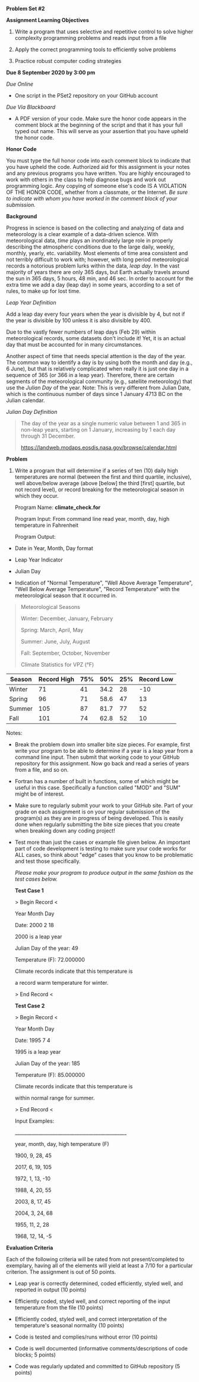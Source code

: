 **Problem Set \#2**

**Assignment Learning Objectives**

1.  Write a program that uses selective and repetitive control to solve
    higher complexity programming problems and reads input from a file

2.  Apply the correct programming tools to efficiently solve problems

3.  Practice robust computer coding strategies

**Due 8 September 2020 by 3:00 pm**

*Due Online*

-   One script in the PSet2 repository on your GitHub account

*Due Via Blackboard*

-   A PDF version of your code. Make sure the honor code appears in the comment block at the beginning of the script and that it has your full typed out name. This will serve as your assertion that you have upheld the honor code.

**Honor Code**

You must type the full honor code into each comment block to indicate
that you have upheld the code. Authorized aid for this assignment is
your notes and any previous programs you have written. You are highly
encouraged to work with others in the class to help diagnose bugs and
work out programming logic. Any copying of someone else's code IS A
VIOLATION OF THE HONOR CODE, whether from a classmate, or the Internet.
*Be sure to indicate with whom you have worked in the comment block of
your submission.*

**Background**

Progress in science is based on the collecting and analyzing of data and
meteorology is a clear example of a data-driven science. With
meteorological data, *time* plays an inordinately large role in properly
describing the atmospheric conditions due to the large daily, weekly,
monthly, yearly, etc. variability. Most elements of time area consistent
and not terribly difficult to work with; however, with long period
meteorological records a notorious problem lurks within the data, *leap
day*. In the vast majority of years there are only 365 days, but Earth
actually travels around the sun in 365 days, 5 hours, 48 min, and 46
sec. In order to account for the extra time we add a day (leap day) in
some years, according to a set of rules, to make up for lost time.

*Leap Year Definition*

Add a leap day every four years when the year is divisible by 4, but not
if the year is divisible by 100 unless it is also divisible by 400.

Due to the vastly fewer numbers of leap days (Feb 29) within
meteorological records, some datasets don't include it! Yet, it is an
actual day that must be accounted for in many circumstances.

Another aspect of time that needs special attention is the day of the
year. The common way to identify a day is by using both the month and
day (e.g., 6 June), but that is relatively complicated when really it is
just one day in a sequence of 365 (or 366 in a leap year). Therefore,
there are certain segments of the meteorological community (e.g.,
satellite meteorology) that use the *Julian Day* of the year. Note: This
is very different from Julian Date, which is the continuous number of
days since 1 January 4713 BC on the Julian calendar.

*Julian Day Definition*

> The day of the year as a single numeric value between 1 and 365 in
> non-leap years, starting on 1 January, increasing by 1 each day
> through 31 December.
>
> <https://landweb.modaps.eosdis.nasa.gov/browse/calendar.html>

**Problem**

1.  Write a program that will determine if a series of ten (10) daily
    high temperatures are normal (between the first and third quartile,
    inclusive), well above/below average (above \[below\] the third
    \[first\] quartile, but not record level), or record breaking for
    the meteorological season in which they occur.

    Program Name: **climate\_check.for**

    Program Input: From command line read year, month, day, high
    temperature in Fahrenheit

    Program Output:

-   Date in Year, Month, Day format

-   Leap Year Indicator

-   Julian Day

-   Indication of "Normal Temperature", "Well Above Average
    Temperature", "Well Below Average Temperature", "Record Temperature"
    with the meteorological season that it occurred in.

> Meteorological Seasons
>
> Winter: December, January, February
>
> Spring: March, April, May
>
> Summer: June, July, August
>
> Fall: September, October, November
>
> Climate Statistics for VPZ (°F)

| Season | Record High | 75% | 50% | 25% | Record Low |
| ------ | ----------- | --- | --- | --- | ---------- |
| Winter | 71     | 41  | 34.2 | 28  | -10    |
| Spring | 96     | 71  | 58.6 | 47  | 13     |
| Summer | 105    | 87  | 81.7 | 77  | 52     |
| Fall   | 101    | 74  | 62.8 | 52  | 10     |

Notes:

-   Break the problem down into smaller bite size pieces. For example,
    first write your program to be able to determine if a year is a leap
    year from a command line input. Then submit that working code to
    your GitHub repository for this assignment. Now go back and read a
    series of years from a file, and so on.

-   Fortran has a number of built in functions, some of which might be
    useful in this case. Specifically a function called "MOD" and "SUM"
    might be of interest.

-   Make sure to regularly submit your work to your GitHub site. Part of
    your grade on each assignment is on your regular submission of the
    program(s) as they are in progress of being developed. This is
    easily done when regularly submitting the bite size pieces that you
    create when breaking down any coding project!

-   Test more than just the cases or example file given below. An
    important part of code development is testing to make sure your code
    works for ALL cases, so think about "edge" cases that you know to be
    problematic and test those specifically.

    *Please make your program to produce output in the same fashion as
    the test cases below.*

    **Test Case 1**

    \> Begin Record \<

    Year Month Day

    Date: 2000 2 18

    2000 is a leap year

    Julian Day of the year: 49

    Temperature (F): 72.000000

    Climate records indicate that this temperature is

    a record warm temperature for winter.

    \> End Record \<

    **Test Case 2**

    \> Begin Record \<

    Year Month Day

    Date: 1995 7 4

    1995 is a leap year

    Julian Day of the year: 185

    Temperature (F): 85.000000

    Climate records indicate that this temperature is

    within normal range for summer.

    \> End Record \<

    Input Examples:

    \_\_\_\_\_\_\_\_\_\_\_\_\_\_\_\_\_\_\_\_\_\_\_\_\_\_\_\_\_\_\_\_\_\_\_\_\_\_\_\_\_\_\_\_\_\_\_

    year, month, day, high temperature (F)

    1900, 9, 28, 45

    2017, 6, 19, 105

    1972, 1, 13, -10

    1988, 4, 20, 55

    2003, 8, 17, 45

    2004, 3, 24, 68

    1955, 11, 2, 28

    1968, 12, 14, -5

**Evaluation Criteria**

Each of the following criteria will be rated from not present/completed
to exemplary, having all of the elements will yield at least a 7/10 for
a particular criterion. The assignment is out of 50 points.

-   Leap year is correctly determined, coded efficiently, styled well,
    and reported in output (10 points)

-   Efficiently coded, styled well, and correct reporting of the input
    temperature from the file (10 points)

-   Efficiently coded, styled well, and correct interpretation of the
    temperature's seasonal normality (10 points)

-   Code is tested and complies/runs without error (10 points)

-   Code is well documented (informative comments/descriptions of code
    blocks; 5 points)

-   Code was regularly updated and committed to GitHub repository (5
    points)
